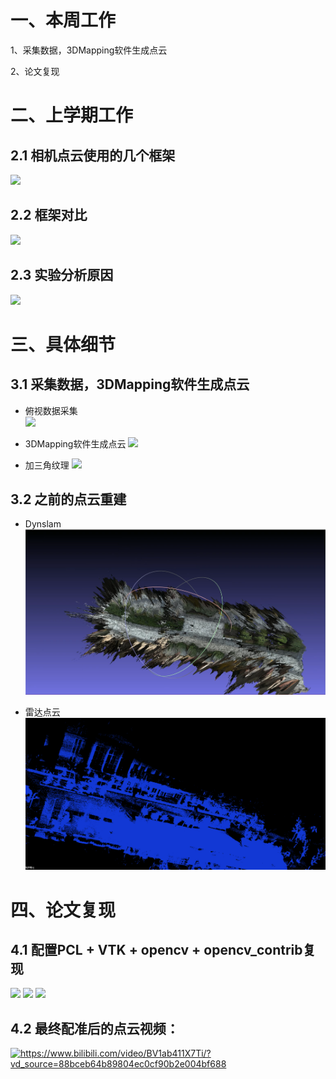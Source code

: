 # 一、本周工作
1、采集数据，3DMapping软件生成点云

2、论文复现 

# 二、上学期工作

## 2.1 相机点云使用的几个框架
![](https://github.com/Darren-pty/darren/blob/main/Learning%20of%20way/Semester/picture/2.png)

## 2.2 框架对比
![](https://github.com/Darren-pty/darren/blob/main/Learning%20of%20way/Semester/picture/3.png)

## 2.3 实验分析原因
![](https://github.com/Darren-pty/darren/blob/main/Learning%20of%20way/Semester/picture/4.png)

# 三、具体细节
## 3.1 采集数据，3DMapping软件生成点云
  - 俯视数据采集  
 ![](https://github.com/Darren-pty/darren/blob/main/Learning%20of%20way/Semester/picture/1.png)
 
  - 3DMapping软件生成点云
 ![](https://github.com/Darren-pty/darren/blob/main/Learning%20of%20way/Semester/picture/2.gif)
 
  - 加三角纹理
 ![](https://github.com/Darren-pty/darren/blob/main/Learning%20of%20way/Semester/picture/1.gif)
 
## 3.2 之前的点云重建
- Dynslam
 ![](https://github.com/ZYJ-Group/darren_pty/blob/main/darren_pty/pic(Ninth%20week)/26.png)

- 雷达点云
 ![](https://github.com/ZYJ-Group/darren_pty/blob/main/darren_pty/pic(Ninth%20week)/27.png)


# 四、论文复现
## 4.1 配置PCL + VTK + opencv + opencv_contrib复现
 ![](https://github.com/Darren-pty/darren/blob/main/Learning%20of%20way/Semester/picture/5.png)
 ![](https://github.com/Darren-pty/darren/blob/main/Learning%20of%20way/Semester/picture/6.png)
  ![](https://github.com/Darren-pty/darren/blob/main/Learning%20of%20way/Semester/picture/7.png)
  
  
  ## 4.2 最终配准后的点云视频：
<a href="https://www.bilibili.com/video/BV1ab411X7Ti/?vd_source=88bceb64b89804ec0cf90b2e004bf688"> <img src="https://github.com/Darren-pty/darren/blob/main/Learning%20of%20way/Semester/picture/8.png" alt="https://www.bilibili.com/video/BV1ab411X7Ti/?vd_source=88bceb64b89804ec0cf90b2e004bf688" width="200">
